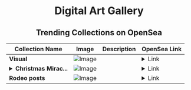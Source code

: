 <div align="center">

# Digital Art Gallery

## Trending Collections on OpenSea

| Collection Name                       | Image                                                                                     | Description                       | OpenSea Link                                                                                          |
|---------------------------------------|-------------------------------------------------------------------------------------------|-----------------------------------|--------------------------------------------------------------------------------------------------------|
| **Visual** | ![Image](https://i.seadn.io/s/raw/files/0381a679c3b24b62824ccf09214077fc.jpg?w=500&auto=format?w=200&auto=format) |  | <details><summary>Link</summary>[Visual](https://opensea.io/collection/visual-29)</details> |
| **<details><summary>Christmas Mirac...</summary>Christmas Miracle Collection</details>** | ![Image](https://i.seadn.io/s/raw/files/c06c05a6ec2e34be96ba0325dbd7426a.jpg?w=500&auto=format?w=200&auto=format) |  | <details><summary>Link</summary>[Christmas Miracle Collection](https://opensea.io/collection/christmas-miracle-collection)</details> |
| **Rodeo posts** | ![Image](https://i.seadn.io/s/raw/files/d37668a4f85bf22cbd1f23d315f7f073.jpg?w=500&auto=format?w=200&auto=format) |  | <details><summary>Link</summary>[Rodeo posts](https://opensea.io/collection/rodeo-posts-4649)</details> |

</div>